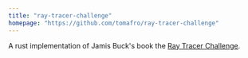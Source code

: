 ```yaml
---
title: "ray-tracer-challenge"
homepage: "https://github.com/tomafro/ray-tracer-challenge"
---
```

A rust implementation of Jamis Buck's book the <a href="https://pragprog.com/book/jbtracer/the-ray-tracer-challenge">Ray Tracer Challenge</a>.
